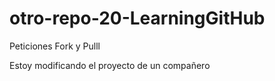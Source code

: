 # otro-repo-20-LearningGitHub
Peticiones Fork y Pulll

Estoy modificando el proyecto de un compañero
